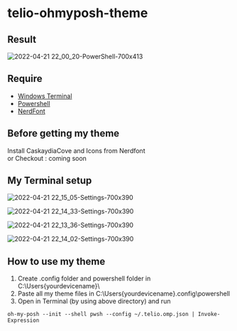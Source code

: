 # telio-ohmyposh-theme

## Result
![2022-04-21 22_00_20-PowerShell-700x413](https://user-images.githubusercontent.com/84609801/164503133-54fc4348-3082-44ad-975d-1a5ddd92197b.png)

## Require
- [Windows Terminal](https://www.microsoft.com/en-us/p/windows-terminal/9n0dx20hk701?activetab=pivot:overviewtab)
- [Powershell](https://www.microsoft.com/en-us/p/powershell/9mz1snwt0n5d?activetab=pivot:overviewtab)
- [NerdFont](https://www.nerdfonts.com/)

## Before getting my theme
Install CaskaydiaCove and Icons from Nerdfont<br />
or Checkout : coming soon

## My Terminal setup
![2022-04-21 22_15_05-Settings-700x390](https://user-images.githubusercontent.com/84609801/164498206-6f76a125-5e1a-4228-83f4-0a463aad514f.png)

![2022-04-21 22_14_33-Settings-700x390](https://user-images.githubusercontent.com/84609801/164498303-07d27ed1-a627-4523-ae69-ec113683935c.png)

![2022-04-21 22_13_36-Settings-700x390](https://user-images.githubusercontent.com/84609801/164498270-ccd5b312-a135-423c-bd67-7ab4f4000e97.png)

![2022-04-21 22_14_02-Settings-700x390](https://user-images.githubusercontent.com/84609801/164498283-e5020399-8876-4ded-a3db-090b86d87676.png)

## How to use my theme
1. Create .config folder and  powershell folder in C:\Users\{yourdevicename}\
2. Paste all my theme files in C:\Users\{yourdevicename}\.config\powershell
3. Open in Terminal (by using above directory) and run
```
oh-my-posh --init --shell pwsh --config ~/.telio.omp.json | Invoke-Expression
```
